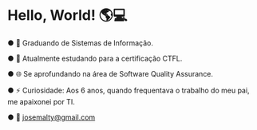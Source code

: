 
# Hello, World! 🌎💻

● 📖 Graduando de Sistemas de Informação.

● 🐧 Atualmente estudando para a certificação CTFL.

● 🌐 Se aprofundando na área de Software Quality Assurance.

● ⚡ Curiosidade: Aos 6 anos, quando frequentava o trabalho do meu pai, me apaixonei por TI.

● 📨 josemalty@gmail.com

